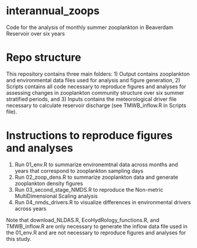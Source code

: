 # interannual_zoops
Code for the analysis of monthly summer zooplankton in Beaverdam Reservoir over six years

# Repo structure
This repository contains three main folders: 1) Output contains zooplankton and environmental data files used for analysis and figure generation, 2) Scripts contains all code necessary to reproduce figures and analyses for assessing changes in zooplankton community structure over six summer stratified periods, and 3) Inputs contains the meteorological driver file necessary to calculate reservoir discharge (see TMWB_inflow.R in Scripts file).

# Instructions to reproduce figures and analyses
1. Run 01_env.R to summarize environemtnal data across months and years that correspond to zooplankton sampling days
2. Run 02_zoop_dens.R to summarize zooplankton data and generate zooplankton density figures
3. Run 03_second_stage_NMDS.R to reproduce the Non-metric MultiDimensional Scaling analysis
4. Run 04_nmds_drivers.R to visualize differences in environmental drivers across years

Note that download_NLDAS.R, EcoHydRology_functions.R, and TMWB_inflow.R are only necessary to generate the inflow data file used in the 01_env.R and are not necessary to reproduce figures and analyses for this study.
